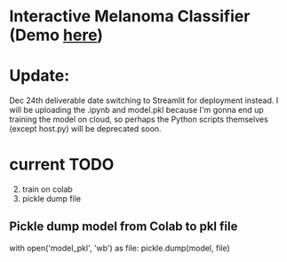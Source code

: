 # Interactive Melanoma Classifier (Demo [here](https://melanomas.streamlit.app))

# Update: 
Dec 24th deliverable date
switching to Streamlit for deployment instead.
I will be uploading the .ipynb and model.pkl because I'm gonna end up training the model on cloud, so perhaps the Python scripts themselves (except host.py) will be deprecated soon.

# current TODO
2) train on colab
3) pickle dump file 

## Pickle dump model from Colab to pkl file
with open('model_pkl', 'wb') as file:
    pickle.dump(model, file)
###


